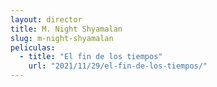 ```yaml
---
layout: director
title: M. Night Shyamalan
slug: m-night-shyamalan
peliculas:
  - title: "El fin de los tiempos"
    url: "2021/11/29/el-fin-de-los-tiempos/"
---
```

